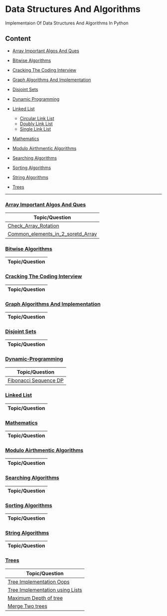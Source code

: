 
# Data Structures And Algorithms

Implementaion Of Data Structures And Algorithms In Python

## Content

- [Array Important Algos And Ques](#Array-Important-Algos-And-Ques)
- [Bitwise Algorithms](#Bitwise-Algorithms)
- [Cracking The Coding Interview](#Cracking-The-Coding-Interview)
- [Graph Algorithms And Implementation](#Graph-Algorithms-And-Implementation)
- [Disjoint Sets](#Disjoint-Sets)
- [Dynamic Programming](#Dynamic-Programming)
- [Linked List](#Linked-List)
	- [Circular Link List]()
	- [Doubly Link List]()
	- [Single Link List]()

- [Mathematics](#Mathematics)
- [Modulo Airthmentic Algorithms](#Modulo-Airthmentic-Algorithms)
- [Searching Algorithms](#Searching-Algorithms)
- [Sorting Algorithms](#Sorting-Algorithms)
- [String Algorithms](#String-Algorithms)
- [Trees](#Trees)

---------------------------------------------------------

### [Array Important Algos And Ques](/Array%20Important%20Algos%20And%20Ques)

| 			Topic/Question			       |
|------------------------------------------|
|[Check_Array_Rotation](/Array%20Important%20Algos%20And%20Ques/Check_Array_Rotation.ipynb)|
|[Common_elements_in_2_soretd_Array](/Array%20Important%20Algos%20And%20Ques/Common_elements_in_2_soretd_Array.ipynb)|

### [Bitwise Algorithms](/Bitwise%20Algorthms)
| 			Topic/Question			       |
|------------------------------------------|

### [Cracking The Coding Interview](/CTCI)
| 			Topic/Question			       |
|------------------------------------------|

### [Graph Algorithms And Implementation](/Graph%20Algorithms%20And%20Implemetation)
| 			Topic/Question			       |
|------------------------------------------|

### [Disjoint Sets]()
| 			Topic/Question			       |
|------------------------------------------|

### [Dynamic-Programming](/Dynamic%20Programming)
| 			Topic/Question			       |
|------------------------------------------|
| [Fibonacci Sequence DP](/Dynamic%20Programming/Finonacci%20Memo.ipynb) |

### [Linked List](/Linked-list)
| 			Topic/Question			       |
|------------------------------------------|


### [Mathematics](/Mathematica)
| 			Topic/Question			       |
|------------------------------------------|


### [Modulo Airthmentic Algorithms](/Modulo_Airthmetic_Algorithms)
| 			Topic/Question			       |
|------------------------------------------|

### [Searching Algorithms](/Searching%20Algorithms)
| 			Topic/Question			       |
|------------------------------------------|

### [Sorting Algorithms](/Sorting%20Algorithms)
| 			Topic/Question			       |
|------------------------------------------|

### [String Algorithms](/String%20Algorithms)
| 			Topic/Question			       |
|------------------------------------------|

### [Trees](/Trees)

| 			Topic/Question			       |
|------------------------------------------|
| [Tree Implementation Oops](/Trees/Tree_Implementation_OOPS.ipynb) |
| [Tree Implementation using Lists](/Trees/Tree_Implementation_using_Lists.ipynb) |
| [Maximum Depth of tree](/Trees/maxDepth) |
| [Merge Two trees](/Trees/mergeTrees.py) |
